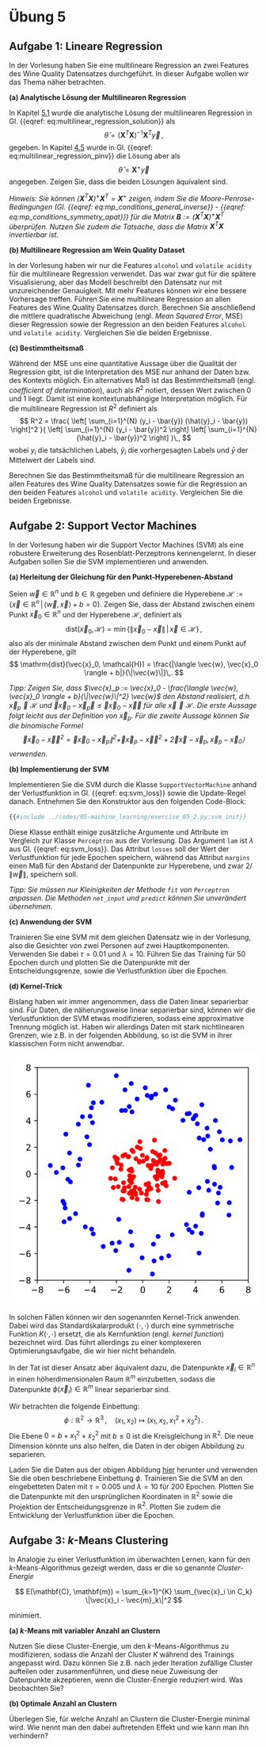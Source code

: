 # Übung 5

## Aufgabe 1: Lineare Regression

<!--- ANCHOR: aufgabe_1 --->

In der Vorlesung haben Sie eine multilineare Regression an zwei Features
des Wine Quality Datensatzes durchgeführt. In dieser Aufgabe wollen wir
das Thema näher betrachten.

**(a) Analytische Lösung der Multilinearen Regression**

In Kapitel [5.1](../05-machine_learning/01-supervised_learning.md#regression) 
wurde die analytische Lösung der multilinearen Regression in 
Gl. {{eqref: eq:multilinear_regression_solution}} als
$$
\hat{\theta} = (\bm{X}^T \bm{X})^{-1} \bm{X}^T \vec{y}\,,
$$
gegeben. In Kapitel [4.5](../04-evd_and_svd/05-linear_equations.md) wurde in
Gl. {{eqref: eq:multilinear_regression_pinv}} die Lösung aber als
$$
\hat{\theta} = \bm{X}^+ \vec{y}
$$
angegeben. Zeigen Sie, dass die beiden Lösungen äquivalent sind.

*Hinweis: Sie können $(\bm{X}^T \bm{X})^{+} \bm{X}^T = \bm{X}^+$ zeigen, 
indem Sie die Moore-Penrose-Bedingungen 
(Gl. {{eqref: eq:mp_conditions_general_inverse}} - {{eqref: eq:mp_conditions_symmetry_apat}})
für die Matrix $\bm{B} := (\bm{X}^T \bm{X})^{+} \bm{X}^T$ überprüfen. 
Nutzen Sie zudem die Tatsache, dass die Matrix $\bm{X}^T \bm{X}$ invertierbar ist.*

<!--
Lösung:
```python
{{#include ../codes/05-machine_learning/exercise_05_1.py:a}}
```
-->

**(b) Multilineare Regression am Wein Quality Dataset**

In der Vorlesung haben wir nur die Features `alcohol` und `volatile acidity` 
für die multilineare Regression verwendet. Das war zwar gut für die
spätere Visualisierung, aber das Modell beschreibt den Datensatz nur mit
unzureichender Genauigkeit. Mit mehr Features können wir eine bessere
Vorhersage treffen. Führen Sie eine multilineare Regression an allen
Features des Wine Quality Datensatzes durch. Berechnen Sie anschließend die
mittlere quadratische Abweichung (engl. *Mean Squared Error*, MSE) dieser
Regression sowie der Regression an den beiden Features `alcohol` und
`volatile acidity`. Vergleichen Sie die beiden Ergebnisse.

<!--
Lösung:
```python
{{#include ../codes/05-machine_learning/exercise_05_1.py:b}}
```
-->

**(c) Bestimmtheitsmaß**

Während der MSE uns eine quantitative Aussage über die Qualität der
Regression gibt, ist die Interpretation des MSE nur anhand
der Daten bzw. des Kontexts möglich. Ein alternatives Maß ist das
Bestimmtheitsmaß (engl. *coefficient of determination*), auch
als $R^2$ notiert, dessen Wert zwischen 0 und 1 liegt. Damit ist eine
kontextunabhängige Interpretation möglich. Für die multilineare Regression
ist $R^2$ definiert als
$$
  R^2 = \frac{
    \left[ \sum_{i=1}^{N} (y_i - \bar{y}) (\hat{y}_i - \bar{y}) \right]^2
  }{
    \left[ \sum_{i=1}^{N} (y_i - \bar{y})^2 \right]
    \left[ \sum_{i=1}^{N} (\hat{y}_i - \bar{y})^2 \right]
  }\,,
$$
wobei $y_i$ die tatsächlichen Labels, $\hat{y}_i$ die vorhergesagten Labels
und $\bar{y}$ der Mittelwert der Labels sind. 

Berechnen Sie das Bestimmtheitsmaß für die multilineare Regression an
allen Features des Wine Quality Datensatzes sowie für die Regression
an den beiden Features `alcohol` und `volatile acidity`. Vergleichen Sie
die beiden Ergebnisse.

<!--
Lösung:
```python
{{#include ../codes/05-machine_learning/exercise_05_1.py:c}}
```
-->

<!--- ANCHOR_END: aufgabe_1 --->

## Aufgabe 2: Support Vector Machines

<!--- ANCHOR: aufgabe_2 --->
In der Vorlesung haben wir die Support Vector Machines (SVM) als eine 
robustere Erweiterung des Rosenblatt-Perzeptrons kennengelernt. In dieser
Aufgaben sollen Sie die SVM implementieren und anwenden.

**(a) Herleitung der Gleichung für den Punkt-Hyperebenen-Abstand**

Seien $\vec{w} \in \mathbb{R}^n$ und $b \in \mathbb{R}$ gegeben und definiere
die Hyperebene 
$\mathcal{H} := \{ \vec{x} \in \mathbb{R}^n \,|\, \langle \vec{w}, \vec{x} \rangle + b = 0 \}$.
Zeigen Sie, dass der Abstand zwischen einem Punkt $\vec{x}_0 \in \mathbb{R}^n$
und der Hyperebene $\mathcal{H}$, definiert als
$$
\mathrm{dist}(\vec{x}_0, \mathcal{H}) = \min \{ \|\vec{x}_0 - \vec{x}\| \,|\, \vec{x} \in \mathcal{H} \}\,,
$$
also als der minimale Abstand zwischen dem Punkt und einem Punkt auf der 
Hyperebene, gilt
$$
\mathrm{dist}(\vec{x}_0, \mathcal{H}) = \frac{|\langle \vec{w}, \vec{x}_0 \rangle + b|}{\|\vec{w}\|}\,.
$$

*Tipp: Zeigen Sie, dass 
$\vec{x}_p := \vec{x}_0 - \frac{\langle \vec{w}, \vec{x}_0 \rangle + b}{\|\vec{w}\|^2} \vec{w}$
den Abstand realisiert, d.h. $\vec{x}_p \in \mathcal{H}$ und
$\|\vec{x}_0 - \vec{x}_p\| \leq \|\vec{x}_0 - \vec{x}\|$ für alle
$\vec{x} \in \mathcal{H}$. Die erste Aussage folgt leicht aus der
Definition von $\vec{x}_p$. Für die zweite Aussage können Sie die
binomische Formel
$$
  \|\vec{x}_0 - \vec{x}\|^2 = \|\vec{x}_0 - \vec{x}_p\|^2 
    + \|\vec{x}_p - \vec{x}\|^2 
    + 2 \langle \vec{x} - \vec{x}_p, \vec{x}_p - \vec{x}_0 \rangle
$$
verwenden.*

**(b) Implementierung der SVM**

Implementieren Sie die SVM durch die Klasse `SupportVectorMachine` anhand der 
Verlustfunktion in Gl. {{eqref: eq:svm_loss}} sowie die Update-Regel danach.
Entnehmen Sie den Konstruktor aus den folgenden Code-Block:
```python
{{#include ../codes/05-machine_learning/exercise_05_2.py:svm_init}}
```
Diese Klasse enthält einige zusätzliche Argumente und Attribute im Vergleich
zur Klasse `Perceptron` aus der Vorlesung. Das Argument `lam` ist $\lambda$
aus Gl. {{eqref: eq:svm_loss}}. Das Attribut `losses` soll der Wert der
Verlustfunktion für jede Epochen speichern, während das Attribut `margins`
einen Maß für den Abstand der Datenpunkte zur Hyperebene, und zwar
$2 / \|\vec{w}\|$, speichern soll. 

*Tipp: Sie müssen nur Kleinigkeiten der Methode `fit` von `Perceptron` 
anpassen. Die Methoden `net_input` und `predict` können Sie unverändert
übernehmen.*

**(c) Anwendung der SVM**

Trainieren Sie eine SVM mit dem gleichen Datensatz wie in der Vorlesung,
also die Gesichter von zwei Personen auf zwei Hauptkomponenten. Verwenden
Sie dabei $\tau = 0.01$ und $\lambda = 10$. Führen Sie das Training für
50 Epochen durch und plotten Sie die Datenpunkte mit der Entscheidungsgrenze,
sowie die Verlustfunktion über die Epochen.

**(d) Kernel-Trick**

Bislang haben wir immer angenommen, dass die Daten linear separierbar sind.
Für Daten, die näherungsweise linear separierbar sind, können wir die 
Verlustfunktion der SVM etwas modifizieren, sodass eine approximative
Trennung möglich ist. Haben wir allerdings Daten mit stark nichtlinearen
Grenzen, wie z.B. in der folgenden Abbildung, so ist die SVM in ihrer
klassischen Form nicht anwendbar.

<p align="center">
  <img src="../assets/figures/05-machine_learning/double_circle.svg" alt="Daten mit nichtlinearen Grenzen">
</p>

In solchen Fällen können wir den sogenannten Kernel-Trick anwenden. Dabei
wird das Standardskalarprodukt $\langle \cdot, \cdot \rangle$ durch 
eine symmetrische Funktion $K(\cdot, \cdot)$ ersetzt, die als Kernfunktion
(engl. *kernel function*) bezeichnet wird. Das führt allerdings zu einer
komplexeren Optimierungsaufgabe, die wir hier nicht behandeln.

In der Tat ist dieser Ansatz aber äquivalent dazu, die Datenpunkte
$\vec{x}_ i \in \mathbb{R}^n$ in einen höherdimensionalen Raum
$\mathbb{R}^m$ einzubetten, sodass die Datenpunkte 
$\phi(\vec{x}_ i) \in \mathbb{R}^m$ linear separierbar sind. 

Wir betrachten die folgende Einbettung:
$$
  \phi: \mathbb{R}^2 \to \mathbb{R}^3\,,\quad
  (x_1, x_2) \mapsto (x_1, x_2, x_1^2 + x_2^2)\,.
$$
Die Ebene $0 = b + x_1^2 + x_2^2$ mit $b \leq 0$ ist die Kreisgleichung
in $\mathbb{R}^2$. Die neue Dimension könnte uns also helfen, die Daten
in der obigen Abbildung zu separieren.

Laden Sie die Daten aus der obigen Abbildung
<a href="../codes/05-machine_learning/circles.csv" download>hier</a>
herunter und verwenden Sie die oben beschriebene Einbettung $\phi$. 
Trainieren Sie die SVM an den eingebetteten Daten mit
$\tau = 0.005$ und $\lambda = 10$ für 200 Epochen. Plotten Sie die Datenpunkte
mit den ursprünglichen Koordinaten in $\mathbb{R}^2$ sowie die Projektion
der Entscheidungsgrenze in $\mathbb{R}^2$. Plotten Sie zudem die 
Entwicklung der Verlustfunktion über die Epochen.
<!--- ANCHOR_END: aufgabe_2 --->


## Aufgabe 3: $k$-Means Clustering

<!--- ANCHOR: aufgabe_3 --->
In Analogie zu einer Verlustfunktion im überwachten Lernen, kann für den 
$k$-Means-Algorithmus gezeigt werden, dass er die so genannte *Cluster-Energie*

$$
  E(\mathbf{C}, \mathbf{m}) = \sum_{k=1}^{K} \sum_{\vec{x}_i \in C_k} \|\vec{x}_i - \vec{m}_k\|^2
$$

minimiert. 

**(a) $k$-Means mit variabler Anzahl an Clustern**

Nutzen Sie diese Cluster-Energie, um den $k$-Means-Algorithmus zu modifizieren, 
sodass die Anzahl der Cluster $K$ während des Trainings angepasst wird. Dazu können Sie
z.B. nach jeder Iteration zufällige Cluster aufteilen oder zusammenführen, und diese 
neue Zuweisung der Datenpunkte akzeptieren, wenn die Cluster-Energie reduziert wird. 
Was beobachten Sie?

**(b) Optimale Anzahl an Clustern**

Überlegen Sie, für welche Anzahl an Clustern die Cluster-Energie minimal wird.
Wie nennt man den dabei auftretenden Effekt und wie kann man ihn verhindern?
<!--- ANCHOR_END: aufgabe_3 --->

